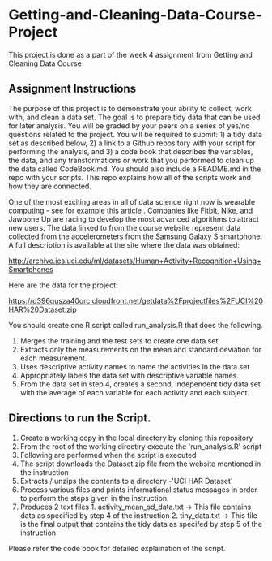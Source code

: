 # Getting-and-Cleaning-Data-Course-Project
This project is done as a part of the week 4 assignment from Getting and Cleaning Data Course

## Assignment Instructions
The purpose of this project is to demonstrate your ability to collect, work with, and clean a data set. The goal is to prepare tidy data that can be used for later analysis. You will be graded by your peers on a series of yes/no questions related to the project. You will be required to submit: 1) a tidy data set as described below, 2) a link to a Github repository with your script for performing the analysis, and 3) a code book that describes the variables, the data, and any transformations or work that you performed to clean up the data called CodeBook.md. You should also include a README.md in the repo with your scripts. This repo explains how all of the scripts work and how they are connected.

One of the most exciting areas in all of data science right now is wearable computing - see for example this article . Companies like Fitbit, Nike, and Jawbone Up are racing to develop the most advanced algorithms to attract new users. The data linked to from the course website represent data collected from the accelerometers from the Samsung Galaxy S smartphone. A full description is available at the site where the data was obtained:

http://archive.ics.uci.edu/ml/datasets/Human+Activity+Recognition+Using+Smartphones

Here are the data for the project:

https://d396qusza40orc.cloudfront.net/getdata%2Fprojectfiles%2FUCI%20HAR%20Dataset.zip

You should create one R script called run_analysis.R that does the following.

1. Merges the training and the test sets to create one data set.
2. Extracts only the measurements on the mean and standard deviation for each measurement.
3. Uses descriptive activity names to name the activities in the data set
4. Appropriately labels the data set with descriptive variable names.
5. From the data set in step 4, creates a second, independent tidy data set with the average of each variable for each activity and each subject.

## Directions to run the Script.
1. Create a working copy in the local directory by cloning this repository
2. From the root of the working directiry execute the 'run_analysis.R' script
3. Following are performed when the script is executed
  1. The script downloads the Dataset.zip file from the website mentioned in the instruction
  2. Extracts / unzips the contents to a directory -'UCI HAR Dataset' 
  3. Process various files and prints informational status messages in order to perform the steps given in the instruction.
  4. Produces 2 text files
    1. activity_mean_sd_data.txt -> This file contains data as specified by step 4 of the instruction
    2. tiny_data.txt -> This file is the final output that contains the tidy data as specifed by step 5 of the instruction

Please refer the code book for detailed explaination of the script.



